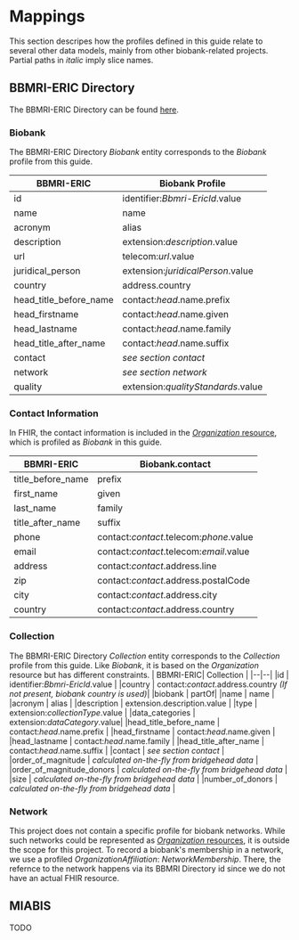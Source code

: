 ﻿
# Mappings
This section descripes how the profiles defined in this guide relate to several other data models, mainly from other biobank-related projects. Partial paths in *italic* imply slice names.

## BBMRI-ERIC  Directory
The BBMRI-ERIC Directory can be found [here](https://directory.bbmri-eric.eu).

### Biobank
The BBMRI-ERIC Directory *Biobank* entity corresponds to the *Biobank* profile from this guide.

| BBMRI-ERIC | Biobank Profile |
|--|--|
|id | identifier:*Bbmri-EricId*.value |
|name | name |
|acronym | alias |
|description | extension:*description*.value |
|url | telecom:*url*.value|
|juridical_person | extension:*juridicalPerson*.value |
|country | address.country |
|head_title_before_name | contact:*head*.name.prefix |
|head_firstname | contact:*head*.name.given |
|head_lastname | contact:*head*.name.family |
|head_title_after_name | contact:*head*.name.suffix |
|contact | *see section contact* |
|network | *see section network* |
|quality | extension:*qualityStandards*.value |

### Contact Information
In FHIR, the contact information is included in the [*Organization* resource][1], which is profiled as *Biobank* in this guide.

| BBMRI-ERIC| Biobank.contact |
|--|--|
| title_before_name |  prefix |
|first_name | given |
|last_name | family |
|title_after_name | suffix |
| phone | contact:*contact*.telecom:*phone*.value |
|email | contact:*contact*.telecom:*email*.value |
|address | contact:*contact*.address.line |
|zip | contact:*contact*.address.postalCode |
|city | contact:*contact*.address.city |
|country | contact:*contact*.address.country |

### Collection
The BBMRI-ERIC Directory *Collection* entity corresponds to the *Collection* profile from this guide. Like *Biobank*, it is based on the *Organization* resource but has different constraints.
| BBMRI-ERIC| Collection |
|--|--|
|id | identifier:*Bbmri-EricId*.value |
|country | contact:_contact_.address.country *(If not present, biobank country is used)*|
|biobank | partOf|
|name | name |
|acronym | alias |
|description | extension.description.value |
|type | extension:*collectionType*.value |
|data_categories | extension:*dataCategory*.value|
|head_title_before_name | contact:*head*.name.prefix |
|head_firstname | contact:*head*.name.given |
|head_lastname | contact:*head*.name.family |
|head_title_after_name | contact:*head*.name.suffix |
|contact | *see section contact* |
|order_of_magnitude | *calculated on-the-fly from bridgehead data* |
|order_of_magnitude_donors | *calculated on-the-fly from bridgehead data* |
|size | *calculated on-the-fly from bridgehead data* |
|number_of_donors | *calculated on-the-fly from bridgehead data* |


### Network
This project does not contain a specific profile for biobank networks. While such networks could be represented as [*Organization* resources][1], it is outside the scope for this project.
 To record a biobank's membership in a network, we use a profiled *OrganizationAffiliation*: *NetworkMembership*. There, the refernce to the network happens via its BBMRI Directory id since we do not have an actual FHIR resource.

## MIABIS

TODO

[1]:https://www.hl7.org/fhir/organization.html
